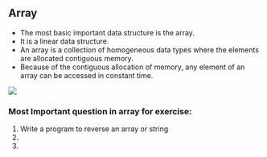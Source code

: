 
## Array

- The most basic important data structure is the array.
- It is a linear data structure. 
- An array is a collection of homogeneous data types where the elements are allocated contiguous memory.
- Because of the contiguous allocation of memory, any element of an array can be accessed in constant time. 

<img src="https://media.geeksforgeeks.org/wp-content/uploads/20220518123630/array2.png">

### Most Important question in array for exercise:

1. Write a program to reverse an array or string
2. 
3. 
